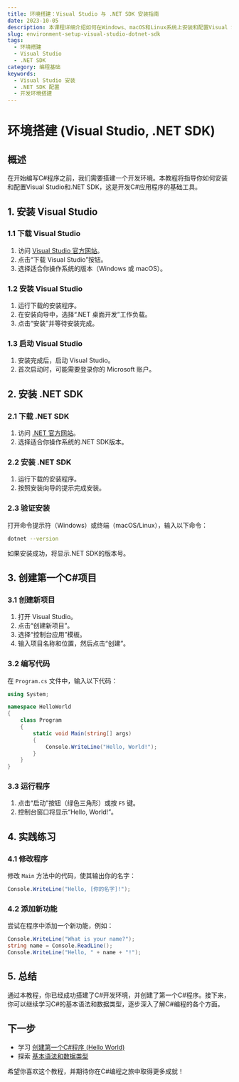 ```yaml
---
title: 环境搭建：Visual Studio 与 .NET SDK 安装指南
date: 2023-10-05
description: 本课程详细介绍如何在Windows、macOS和Linux系统上安装和配置Visual Studio及.NET SDK，为您的.NET开发项目打下坚实基础。
slug: environment-setup-visual-studio-dotnet-sdk
tags:
  - 环境搭建
  - Visual Studio
  - .NET SDK
category: 编程基础
keywords:
  - Visual Studio 安装
  - .NET SDK 配置
  - 开发环境搭建
---
```


# 环境搭建 (Visual Studio, .NET SDK)

## 概述

在开始编写C#程序之前，我们需要搭建一个开发环境。本教程将指导你如何安装和配置Visual Studio和.NET SDK，这是开发C#应用程序的基础工具。

## 1. 安装 Visual Studio

### 1.1 下载 Visual Studio

1. 访问 [Visual Studio 官方网站](https://visualstudio.microsoft.com/)。
2. 点击“下载 Visual Studio”按钮。
3. 选择适合你操作系统的版本（Windows 或 macOS）。

### 1.2 安装 Visual Studio

1. 运行下载的安装程序。
2. 在安装向导中，选择“.NET 桌面开发”工作负载。
3. 点击“安装”并等待安装完成。

### 1.3 启动 Visual Studio

1. 安装完成后，启动 Visual Studio。
2. 首次启动时，可能需要登录你的 Microsoft 账户。

## 2. 安装 .NET SDK

### 2.1 下载 .NET SDK

1. 访问 [.NET 官方网站](https://dotnet.microsoft.com/download)。
2. 选择适合你操作系统的.NET SDK版本。

### 2.2 安装 .NET SDK

1. 运行下载的安装程序。
2. 按照安装向导的提示完成安装。

### 2.3 验证安装

打开命令提示符（Windows）或终端（macOS/Linux），输入以下命令：

```bash
dotnet --version
```

如果安装成功，将显示.NET SDK的版本号。

## 3. 创建第一个C#项目

### 3.1 创建新项目

1. 打开 Visual Studio。
2. 点击“创建新项目”。
3. 选择“控制台应用”模板。
4. 输入项目名称和位置，然后点击“创建”。

### 3.2 编写代码

在 `Program.cs` 文件中，输入以下代码：

```csharp
using System;

namespace HelloWorld
{
    class Program
    {
        static void Main(string[] args)
        {
            Console.WriteLine("Hello, World!");
        }
    }
}
```

### 3.3 运行程序

1. 点击“启动”按钮（绿色三角形）或按 `F5` 键。
2. 控制台窗口将显示“Hello, World!”。

## 4. 实践练习

### 4.1 修改程序

修改 `Main` 方法中的代码，使其输出你的名字：

```csharp
Console.WriteLine("Hello, [你的名字]!");
```

### 4.2 添加新功能

尝试在程序中添加一个新功能，例如：

```csharp
Console.WriteLine("What is your name?");
string name = Console.ReadLine();
Console.WriteLine("Hello, " + name + "!");
```

## 5. 总结

通过本教程，你已经成功搭建了C#开发环境，并创建了第一个C#程序。接下来，你可以继续学习C#的基本语法和数据类型，逐步深入了解C#编程的各个方面。

## 下一步

- 学习 [创建第一个C#程序 (Hello World)](/path/to/next/tutorial)
- 探索 [基本语法和数据类型](/path/to/next/tutorial)

希望你喜欢这个教程，并期待你在C#编程之旅中取得更多成就！